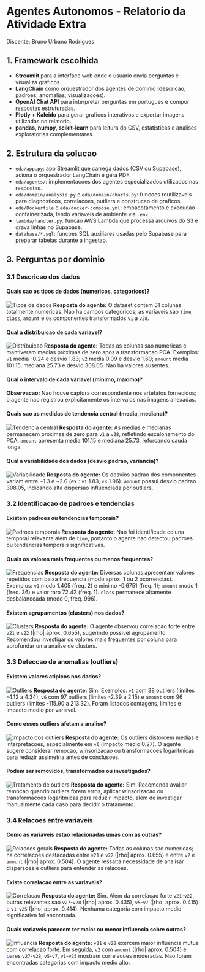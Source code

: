 # Agentes Autonomos - Relatorio da Atividade Extra

Discente: Bruno Urbano Rodrigues

## 1. Framework escolhida
- **Streamlit** para a interface web onde o usuario envia perguntas e visualiza graficos.
- **LangChain** como orquestrador dos agentes de dominio (descricao, padroes, anomalias, visualizacoes).
- **OpenAI Chat API** para interpretar perguntas em portugues e compor respostas estruturadas.
- **Plotly + Kaleido** para gerar graficos interativos e exportar imagens utilizadas no relatorio.
- **pandas, numpy, scikit-learn** para leitura do CSV, estatisticas e analises exploratorias complementares.

## 2. Estrutura da solucao
- `eda/app.py`: app Streamlit que carrega dados (CSV ou Supabase), aciona o orquestrador LangChain e gera PDF.
- `eda/agents/`: implementacoes dos agentes especializados utilizados nas respostas.
- `eda/domain/analysis.py` e `eda/domain/charts.py`: funcoes reutilizaveis para diagnosticos, correlacoes, outliers e construcao de graficos.
- `eda/Dockerfile` e `eda/docker-compose.yml`: empacotamento e execucao containerizada, lendo variaveis de ambiente via `.env`.
- `lambda/handler.py`: funcao AWS Lambda que processa arquivos do S3 e grava linhas no Supabase.
- `database/*.sql`: funcoes SQL auxiliares usadas pelo Supabase para preparar tabelas durante a ingestao.

## 3. Perguntas por dominio

### 3.1 Descricao dos dados

#### Quais sao os tipos de dados (numericos, categoricos)?
![Tipos de dados](eda/images/001.1-descricao-dados.png)
**Resposta do agente:** O dataset contem 31 colunas totalmente numericas. Nao ha campos categoricos; as variaveis sao `time`, `class`, `amount` e os componentes transformados `v1` a `v28`.

#### Qual a distribuicao de cada variavel?
![Distribuicao](eda/images/001.2-descricao-dados.png)
**Resposta do agente:** Todas as colunas sao numericas e mantiveram medias proximas de zero apos a transformacao PCA. Exemplos: `v1` media -0.24 e desvio 1.83; `v2` media 0.09 e desvio 1.60; `amount` media 101.15, mediana 25.73 e desvio 308.05. Nao ha valores ausentes.

#### Qual o intervalo de cada variavel (minimo, maximo)?
**Observacao:** Nao houve captura correspondente nos artefatos fornecidos; o agente nao registrou explicitamente os intervalos nas imagens anexadas.

#### Quais sao as medidas de tendencia central (media, mediana)?
![Tendencia central](eda/images/001.3-descricao-dados.png)
**Resposta do agente:** As medias e medianas permanecem proximas de zero para `v1` a `v28`, refletindo escalonamento do PCA. `amount` apresenta media 101.15 e mediana 25.73, reforcando cauda longa.

#### Qual a variabilidade dos dados (desvio padrao, variancia)?
![Variabilidade](eda/images/001.4-descricao-dados.png)
**Resposta do agente:** Os desvios padrao dos componentes variam entre ~1.3 e ~2.0 (ex.: `v1` 1.83, `v8` 1.96). `amount` possui desvio padrao 308.05, indicando alta dispersao influenciada por outliers.

### 3.2 Identificacao de padroes e tendencias

#### Existem padroes ou tendencias temporais?
![Padroes temporais](eda/images/002.1-padroes-tendencias.png)
**Resposta do agente:** Nao foi identificada coluna temporal relevante alem de `time`, portanto o agente nao detectou padroes ou tendencias temporais significativas.

#### Quais os valores mais frequentes ou menos frequentes?
![Frequencias](eda/images/002.2-padroes-tendencias.png)
**Resposta do agente:** Diversas colunas apresentam valores repetidos com baixa frequencia (modo aprox. 1 ou 2 ocorrencias). Exemplos: `v1` modo 1.405 (freq. 2) e minimo  -0.6751 (freq. 1); `amount` modo 1 (freq. 36) e valor raro 72.42 (freq. 1). `class` permanece altamente desbalanceada (modo 0, freq. 996).

#### Existem agrupamentos (clusters) nos dados?
![Clusters](eda/images/002.3-padroes-tendencias.png)
**Resposta do agente:** O agente observou correlacao forte entre `v21` e `v22` (|rho| aprox. 0.655), sugerindo possivel agrupamento. Recomendou investigar os valores mais frequentes por coluna para aprofundar uma analise de clusters.

### 3.3 Deteccao de anomalias (outliers)

#### Existem valores atipicos nos dados?
![Outliers](eda/images/003.1-deteccao-anomalias.png)
**Resposta do agente:** Sim. Exemplos: `v1` com 38 outliers (limites -4.12 a 4.34), `v6` com 97 outliers (limites -2.39 a 2.15) e `amount` com 96 outliers (limites -115.90 a 213.32). Foram listados contagens, limites e impacto medio por variavel.

#### Como esses outliers afetam a analise?
![Impacto dos outliers](eda/images/003.2-deteccao-anomalias.png)
**Resposta do agente:** Os outliers distorcem medias e interpretacoes, especialmente em `v6` (impacto medio 0.27). O agente sugere considerar remocao, winsorizacao ou transformacoes logaritmicas para reduzir assimetria antes de conclusoes.

#### Podem ser removidos, transformados ou investigados?
![Tratamento de outliers](eda/images/003.3-deteccao-anomalias.png)
**Resposta do agente:** Sim. Recomenda avaliar remocao quando outliers forem erros, aplicar winsorizacao ou transformacoes logaritmicas para reduzir impacto, alem de investigar manualmente cada caso para decidir o tratamento.

### 3.4 Relacoes entre variaveis

#### Como as variaveis estao relacionadas umas com as outras?
![Relacoes gerais](eda/images/004.1-relacao-variaveis.png)
**Resposta do agente:** Todas as colunas sao numericas; ha correlacoes destacadas entre `v21` e `v22` (|rho| aprox. 0.655) e entre `v2` e `amount` (|rho| aprox. 0.504). O agente ressalta necessidade de analisar dispersoes e outliers para entender as relacoes.

#### Existe correlacao entre as variaveis?
![Correlacao](eda/images/004.2-relacao-variaveis.png)
**Resposta do agente:** Sim. Alem da correlacao forte `v21`-`v22`, outras relevantes sao `v27`-`v28` (|rho| aprox. 0.435), `v5`-`v7` (|rho| aprox. 0.415) e `v1`-`v25` (|rho| aprox. 0.414). Nenhuma categoria com impacto medio significativo foi encontrada.

#### Quais variaveis parecem ter maior ou menor influencia sobre outras?
![Influencia](eda/images/004.3-relacao-variaveis.png)
**Resposta do agente:** `v21` e `v22` exercem maior influencia mutua com correlacao forte. Em seguida, `v2` com `amount` (|rho| aprox. 0.504) e pares `v27`-`v28`, `v5`-`v7`, `v1`-`v25` mostram correlacoes moderadas. Nao foram encontradas categorias com impacto medio alto.
